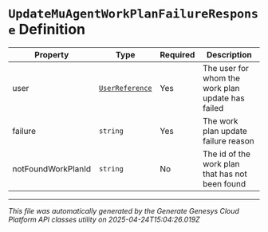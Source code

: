 # `UpdateMuAgentWorkPlanFailureResponse` Definition

| Property | Type | Required | Description |
|----------|------|----------|-------------|
| user | [`UserReference`](userreference-definition.md) | Yes | The user for whom the work plan update has failed |
| failure | `string` | Yes | The work plan update failure reason |
| notFoundWorkPlanId | `string` | No | The id of the work plan that has not been found |

---

*This file was automatically generated by the Generate Genesys Cloud Platform API classes utility on 2025-04-24T15:04:26.019Z*